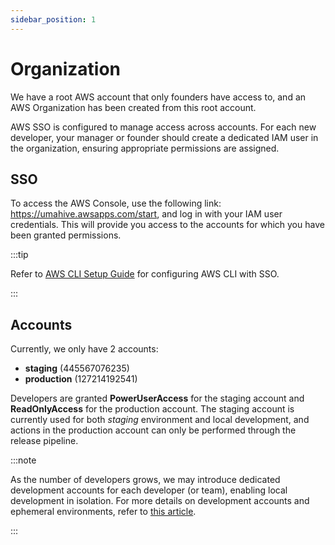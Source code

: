 ```yaml
---
sidebar_position: 1
---
```


# Organization

We have a root AWS account that only founders have access to, and an AWS Organization has been created from this root
account.

AWS SSO is configured to manage access across accounts. For each new developer, your manager
or founder should create a dedicated IAM user in the organization, ensuring appropriate permissions are assigned.

## SSO

To access the AWS Console, use the following link: https://umahive.awsapps.com/start, and log in with your IAM user
credentials. This will provide you access to the accounts for which you have been granted permissions.

:::tip

Refer to [AWS CLI Setup Guide](./cli-sso-setup) for configuring AWS CLI with SSO.

:::

## Accounts

Currently, we only have 2 accounts:

- **staging** (445567076235)
- **production** (127214192541)

Developers are granted **PowerUserAccess** for the staging account and **ReadOnlyAccess** for the production account.
The staging account is currently used for both _staging_ environment and local development, and actions in the
production account can only be performed through the release pipeline.

:::note

As the number of developers grows, we may introduce dedicated development accounts for each developer (or team),
enabling local development in isolation. For more details on development accounts and ephemeral environments, refer
to [this article](https://blog.serverlessadvocate.com/serverless-ephemeral-environments-with-serverful-aws-services-c803d24b353f).

:::
